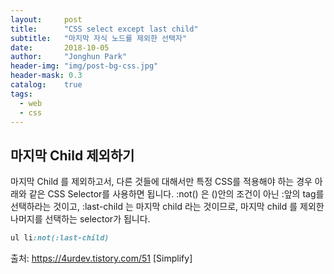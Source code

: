 ```yaml
---
layout:     post
title:      "CSS select except last child"
subtitle:   "마지막 자식 노드를 제외한 선택자"
date:       2018-10-05
author:     "Jonghun Park"
header-img: "img/post-bg-css.jpg"
header-mask: 0.3
catalog:    true
tags:
  - web
  - css
---
```


## 마지막 Child 제외하기

마지막 Child 를 제외하고서, 다른 것들에 대해서만 특정 CSS를 적용해야 하는 경우 아래와 같은 CSS Selector를 사용하면 됩니다. :not() 은 ()안의 조건이 아닌 :앞의 tag를 선택하라는 것이고, :last-child 는 마지막 child 라는 것이므로, 마지막 child 를 제외한 나머지를 선택하는 selector가 됩니다.

```css
ul li:not(:last-child)
```

출처: https://4urdev.tistory.com/51 [Simplify]